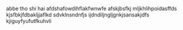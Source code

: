 
abbe tho shi hai 
afdshafowdihflakfwnwfe
afskjbsfkj
mljkhlihpoidasffds
kjsfbkjfdbakljjaflkd
sdvklnsndnfjs
ijdndiljngljgnkjsansakjdfs
kjiguyfyufutfkuhvli
